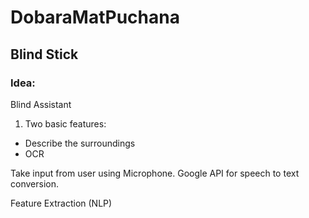 # DobaraMatPuchana

## Blind Stick

### Idea:
Blind Assistant
1. Two basic features:
- Describe the surroundings
- OCR

Take input from user using Microphone.
Google API for speech to text conversion.

Feature Extraction (NLP)

